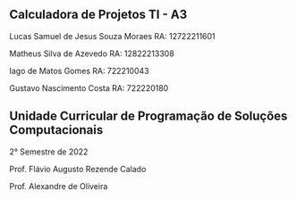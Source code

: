 ## Calculadora de Projetos TI - A3

Lucas Samuel de Jesus Souza Moraes RA: 12722211601

Matheus Silva de Azevedo RA: 12822213308

Iago de Matos Gomes RA: 722210043

Gustavo Nascimento Costa RA: 722220180


## Unidade Curricular de Programação de Soluções Computacionais
2° Semestre de 2022

Prof. Flávio Augusto Rezende Calado

Prof. Alexandre de Oliveira

